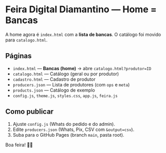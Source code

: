 ﻿# Feira Digital Diamantino — Home = Bancas
A home agora é `index.html` com a **lista de bancas**. O catálogo foi movido para `catalogo.html`.

## Páginas
- `index.html` — **Bancas (home)** → abre `catalogo.html?produtor=ID`
- `catalogo.html` — Catálogo (geral ou por produtor)
- `cadastro.html` — Cadastro de produtor
- `producers.json` — Lista de produtores (com `ops` e `meta`)
- `products.json` — Catálogo de exemplo
- `config.js`, `theme.js`, `styles.css`, `app.js`, `feira.js`

## Como publicar
1. Ajuste `config.js` (Whats do pedido e do admin).
2. Edite `producers.json` (Whats, Pix, CSV com `&output=csv`).
3. Suba para o GitHub Pages (branch `main`, pasta root).

Boa feira! 🍅🥬

